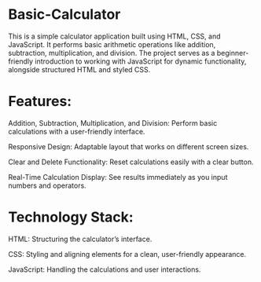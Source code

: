 # Basic-Calculator 
This is a simple calculator application built using HTML, CSS, and JavaScript. It performs basic arithmetic operations like addition, subtraction, multiplication, and division. The project serves as a beginner-friendly introduction to working with JavaScript for dynamic functionality, alongside structured HTML and styled CSS.

# Features:
Addition, Subtraction, Multiplication, and Division: Perform basic calculations with a user-friendly interface.

Responsive Design: Adaptable layout that works on different screen sizes.

Clear and Delete Functionality: Reset calculations easily with a clear button.

Real-Time Calculation Display: See results immediately as you input numbers and operators.

# Technology Stack:
HTML: Structuring the calculator’s interface.

CSS: Styling and aligning elements for a clean, user-friendly appearance.

JavaScript: Handling the calculations and user interactions.
